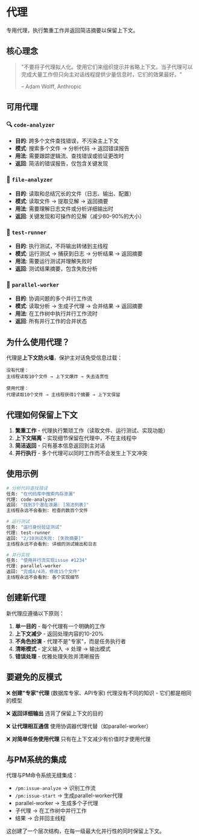 # 代理

专用代理，执行繁重工作并返回简洁摘要以保留上下文。

## 核心理念

> "不要将子代理拟人化。使用它们来组织提示并省略上下文。当子代理可以完成大量工作但只向主对话线程提供少量信息时，它们的效果最好。"
>
> – Adam Wolff, Anthropic

## 可用代理

### 🔍 `code-analyzer`
- **目的**: 跨多个文件查找错误，不污染主上下文
- **模式**: 搜索多个文件 → 分析代码 → 返回错误报告
- **用法**: 需要跟踪逻辑流、查找错误或验证更改时
- **返回**: 简洁的错误报告，仅包含关键发现

### 📄 `file-analyzer`
- **目的**: 读取和总结冗长的文件（日志、输出、配置）
- **模式**: 读取文件 → 提取见解 → 返回摘要
- **用法**: 需要理解日志文件或分析详细输出时
- **返回**: 关键发现和可操作的见解（减少80-90%的大小）

### 🧪 `test-runner`
- **目的**: 执行测试，不将输出转储到主线程
- **模式**: 运行测试 → 捕获到日志 → 分析结果 → 返回摘要
- **用法**: 需要运行测试并理解失败时
- **返回**: 测试结果摘要，包含失败分析

### 🔀 `parallel-worker`
- **目的**: 协调问题的多个并行工作流
- **模式**: 读取分析 → 生成子代理 → 合并结果 → 返回摘要
- **用法**: 在工作树中执行并行工作流时
- **返回**: 所有并行工作的合并状态

## 为什么使用代理？

代理是**上下文防火墙**，保护主对话免受信息过载：

```
没有代理：
主线程读取10个文件 → 上下文爆炸 → 失去连贯性

使用代理：
代理读取10个文件 → 主线程获得1个摘要 → 上下文保留
```

## 代理如何保留上下文

1. **繁重工作** - 代理执行繁琐工作（读取文件、运行测试、实现功能）
2. **上下文隔离** - 实现细节保留在代理中，不在主线程中
3. **简洁返回** - 只有基本信息返回到主对话
4. **并行执行** - 多个代理可以同时工作而不会发生上下文冲突

## 使用示例

```bash
# 分析代码查找错误
任务: "在代码库中搜索内存泄漏"
代理: code-analyzer
返回: "找到3个潜在泄漏: [简洁列表]"
主线程永远不会看到: 检查的数百个文件

# 运行测试
任务: "运行身份验证测试"
代理: test-runner
返回: "2/10测试失败: [失败摘要]"
主线程永远不会看到: 详细的测试输出和日志

# 并行实现
任务: "使用并行流实现issue #1234"
代理: parallel-worker
返回: "完成4/4流，修改15个文件"
主线程永远不会看到: 各个实现细节
```

## 创建新代理

新代理应遵循以下原则：

1. **单一目的** - 每个代理有一个明确的工作
2. **上下文减少** - 返回处理内容的10-20%
3. **不角色扮演** - 代理不是"专家"，而是任务执行者
4. **清晰模式** - 定义输入 → 处理 → 输出模式
5. **错误处理** - 优雅处理失败并清晰报告

## 要避免的反模式

❌ **创建"专家"代理** (数据库专家、API专家)
   代理没有不同的知识 - 它们都是相同的模型

❌ **返回详细输出**
   违背了保留上下文的目的

❌ **让代理相互通信**
   使用协调器代理代替（如parallel-worker）

❌ **对简单任务使用代理**
   只有在上下文减少有价值时才使用代理

## 与PM系统的集成

代理与PM命令系统无缝集成：

- `/pm:issue-analyze` → 识别工作流
- `/pm:issue-start` → 生成parallel-worker代理
- parallel-worker → 生成多个子代理
- 子代理 → 在工作树中并行工作
- 结果 → 合并回主线程

这创建了一个层次结构，在每一级最大化并行性的同时保留上下文。